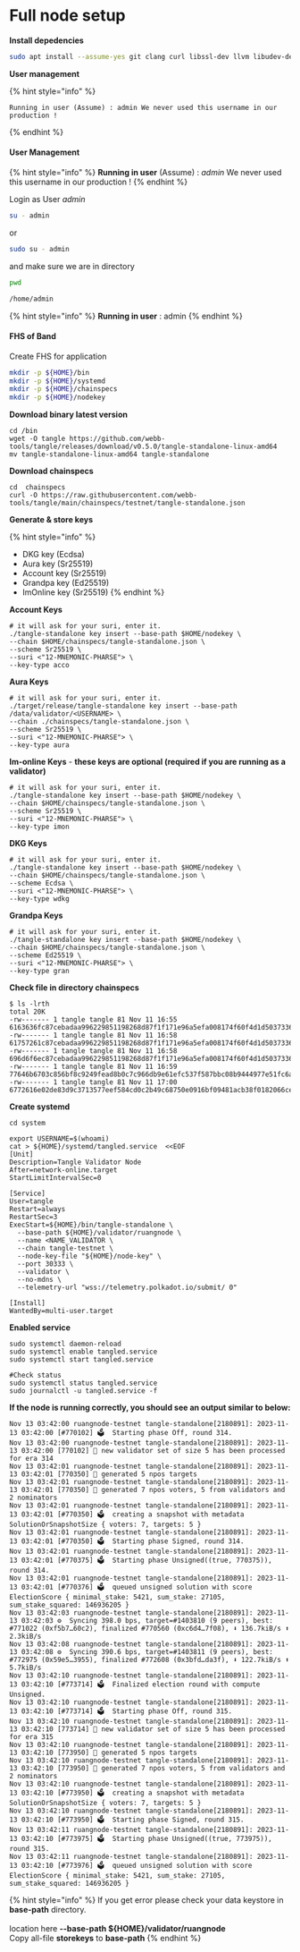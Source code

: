 # Full node setup

**Install depedencies**

```bash
sudo apt install --assume-yes git clang curl libssl-dev llvm libudev-dev make protobuf-compiler
```

**User management**

{% hint style="info" %}
```
Running in user (Assume) : admin We never used this username in our production !
```
{% endhint %}

#### User Management

{% hint style="info" %}
**Running in user** (Assume) : _admin_ We never used this username in our production !
{% endhint %}

Login as User _admin_

```bash
su - admin
```

or

```bash
sudo su - admin
```

and make sure we are in directory

```bash
pwd

/home/admin
```

{% hint style="info" %}
**Running in user** : admin
{% endhint %}

#### FHS of Band

Create FHS for application

```bash
mkdir -p ${HOME}/bin
mkdir -p ${HOME}/systemd
mkdir -p ${HOME}/chainspecs
mkdir -p ${HOME}/nodekey
```

**Download binary latest version**

```
cd /bin
wget -O tangle https://github.com/webb-tools/tangle/releases/download/v0.5.0/tangle-standalone-linux-amd64
mv tangle-standalone-linux-amd64 tangle-standalone
```

**Download chainspecs**

```
cd  chainspecs
curl -O https://raw.githubusercontent.com/webb-tools/tangle/main/chainspecs/testnet/tangle-standalone.json
```

**Generate & store keys**

{% hint style="info" %}
* DKG key (Ecdsa)
* Aura key (Sr25519)
* Account key (Sr25519)
* Grandpa key (Ed25519)
* ImOnline key (Sr25519)
{% endhint %}

**Account Keys**

```
# it will ask for your suri, enter it.
./tangle-standalone key insert --base-path $HOME/nodekey \
--chain $HOME/chainspecs/tangle-standalone.json \
--scheme Sr25519 \
--suri <"12-MNEMONIC-PHARSE"> \
--key-type acco
```

**Aura Keys**

```
# it will ask for your suri, enter it.
./target/release/tangle-standalone key insert --base-path /data/validator/<USERNAME> \
--chain ./chainspecs/tangle-standalone.json \
--scheme Sr25519 \
--suri <"12-MNEMONIC-PHARSE"> \
--key-type aura
```

**Im-online Keys** - **these keys are optional (required if you are running as a validator)**

```
# it will ask for your suri, enter it.
./tangle-standalone key insert --base-path $HOME/nodekey \
--chain $HOME/chainspecs/tangle-standalone.json \
--scheme Sr25519 \
--suri <"12-MNEMONIC-PHARSE"> \
--key-type imon
```

**DKG Keys**

```
# it will ask for your suri, enter it.
./tangle-standalone key insert --base-path $HOME/nodekey \
--chain $HOME/chainspecs/tangle-standalone.json \
--scheme Ecdsa \
--suri <"12-MNEMONIC-PHARSE"> \
--key-type wdkg
```

**Grandpa Keys**

```
# it will ask for your suri, enter it.
./tangle-standalone key insert --base-path $HOME/nodekey \
--chain $HOME/chainspecs/tangle-standalone.json \
--scheme Ed25519 \
--suri <"12-MNEMONIC-PHARSE"> \
--key-type gran
```

**Check file in directory chainspecs**

```
$ ls -lrth
total 20K
-rw------- 1 tangle tangle 81 Nov 11 16:55 6163636fc87cebadaa996229851198268d87f1f171e96a5efa008174f60f4d1d5037336e
-rw------- 1 tangle tangle 81 Nov 11 16:58 61757261c87cebadaa996229851198268d87f1f171e96a5efa008174f60f4d1d5037336e
-rw------- 1 tangle tangle 81 Nov 11 16:58 696d6f6ec87cebadaa996229851198268d87f1f171e96a5efa008174f60f4d1d5037336e
-rw------- 1 tangle tangle 81 Nov 11 16:59 77646b6703c856bf8c9249fead8b0c7c966db9e61efc537f587bbc08b9444977e51fc6ac25
-rw------- 1 tangle tangle 81 Nov 11 17:00 6772616e02de83d9c3713577eef584cd0c2b49c68750e0916bf09481acb38f0182066cec
```

**Create systemd**

```
cd system

export USERNAME=$(whoami)
cat > ${HOME}/systemd/tangled.service  <<EOF
[Unit]
Description=Tangle Validator Node
After=network-online.target
StartLimitIntervalSec=0

[Service]
User=tangle
Restart=always
RestartSec=3
ExecStart=${HOME}/bin/tangle-standalone \
  --base-path ${HOME}/validator/ruangnode \
  --name <NAME_VALIDATOR \
  --chain tangle-testnet \
  --node-key-file "${HOME}/node-key" \
  --port 30333 \
  --validator \
  --no-mdns \
  --telemetry-url "wss://telemetry.polkadot.io/submit/ 0"

[Install]
WantedBy=multi-user.target
```

**Enabled service**

```
sudo systemctl daemon-reload
sudo systemctl enable tangled.service
sudo systemctl start tangled.service

#Check status
sudo systemctl status tangled.service
sudo journalctl -u tangled.service -f
```

**If the node is running correctly, you should see an output similar to below:**

```
Nov 13 03:42:00 ruangnode-testnet tangle-standalone[2180891]: 2023-11-13 03:42:00 [#770102] 🗳  Starting phase Off, round 314.
Nov 13 03:42:00 ruangnode-testnet tangle-standalone[2180891]: 2023-11-13 03:42:00 [770102] 💸 new validator set of size 5 has been processed for era 314
Nov 13 03:42:01 ruangnode-testnet tangle-standalone[2180891]: 2023-11-13 03:42:01 [770350] 💸 generated 5 npos targets
Nov 13 03:42:01 ruangnode-testnet tangle-standalone[2180891]: 2023-11-13 03:42:01 [770350] 💸 generated 7 npos voters, 5 from validators and 2 nominators
Nov 13 03:42:01 ruangnode-testnet tangle-standalone[2180891]: 2023-11-13 03:42:01 [#770350] 🗳  creating a snapshot with metadata SolutionOrSnapshotSize { voters: 7, targets: 5 }
Nov 13 03:42:01 ruangnode-testnet tangle-standalone[2180891]: 2023-11-13 03:42:01 [#770350] 🗳  Starting phase Signed, round 314.
Nov 13 03:42:01 ruangnode-testnet tangle-standalone[2180891]: 2023-11-13 03:42:01 [#770375] 🗳  Starting phase Unsigned((true, 770375)), round 314.
Nov 13 03:42:01 ruangnode-testnet tangle-standalone[2180891]: 2023-11-13 03:42:01 [#770376] 🗳  queued unsigned solution with score ElectionScore { minimal_stake: 5421, sum_stake: 27105, sum_stake_squared: 146936205 }
Nov 13 03:42:03 ruangnode-testnet tangle-standalone[2180891]: 2023-11-13 03:42:03 ⚙️  Syncing 398.0 bps, target=#1403810 (9 peers), best: #771022 (0xf5b7…60c2), finalized #770560 (0xc6d4…7f08), ⬇ 136.7kiB/s ⬆ 2.3kiB/s
Nov 13 03:42:08 ruangnode-testnet tangle-standalone[2180891]: 2023-11-13 03:42:08 ⚙️  Syncing 390.6 bps, target=#1403811 (9 peers), best: #772975 (0x59e5…3955), finalized #772608 (0x3bfd…da3f), ⬇ 122.7kiB/s ⬆ 5.7kiB/s
Nov 13 03:42:10 ruangnode-testnet tangle-standalone[2180891]: 2023-11-13 03:42:10 [#773714] 🗳  Finalized election round with compute Unsigned.
Nov 13 03:42:10 ruangnode-testnet tangle-standalone[2180891]: 2023-11-13 03:42:10 [#773714] 🗳  Starting phase Off, round 315.
Nov 13 03:42:10 ruangnode-testnet tangle-standalone[2180891]: 2023-11-13 03:42:10 [773714] 💸 new validator set of size 5 has been processed for era 315
Nov 13 03:42:10 ruangnode-testnet tangle-standalone[2180891]: 2023-11-13 03:42:10 [773950] 💸 generated 5 npos targets
Nov 13 03:42:10 ruangnode-testnet tangle-standalone[2180891]: 2023-11-13 03:42:10 [773950] 💸 generated 7 npos voters, 5 from validators and 2 nominators
Nov 13 03:42:10 ruangnode-testnet tangle-standalone[2180891]: 2023-11-13 03:42:10 [#773950] 🗳  creating a snapshot with metadata SolutionOrSnapshotSize { voters: 7, targets: 5 }
Nov 13 03:42:10 ruangnode-testnet tangle-standalone[2180891]: 2023-11-13 03:42:10 [#773950] 🗳  Starting phase Signed, round 315.
Nov 13 03:42:11 ruangnode-testnet tangle-standalone[2180891]: 2023-11-13 03:42:10 [#773975] 🗳  Starting phase Unsigned((true, 773975)), round 315.
Nov 13 03:42:11 ruangnode-testnet tangle-standalone[2180891]: 2023-11-13 03:42:10 [#773976] 🗳  queued unsigned solution with score ElectionScore { minimal_stake: 5421, sum_stake: 27105, sum_stake_squared: 146936205 }
```

{% hint style="info" %}
If you get error please check your data keystore in **base-path** directory.\
\
location here **--base-path ${HOME}/validator/ruangnode**\
Copy all-file **storekeys** to **base-path**
{% endhint %}
